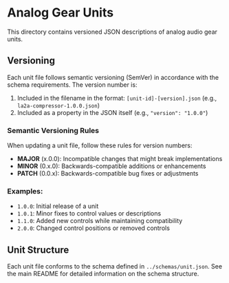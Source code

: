 # Analog Gear Units

This directory contains versioned JSON descriptions of analog audio gear units.

## Versioning

Each unit file follows semantic versioning (SemVer) in accordance with the schema requirements. The version number is:

1. Included in the filename in the format: `[unit-id]-[version].json` (e.g., `la2a-compressor-1.0.0.json`)
2. Included as a property in the JSON itself (e.g., `"version": "1.0.0"`)

### Semantic Versioning Rules

When updating a unit file, follow these rules for version numbers:

- **MAJOR** (x.0.0): Incompatible changes that might break implementations
- **MINOR** (0.x.0): Backwards-compatible additions or enhancements
- **PATCH** (0.0.x): Backwards-compatible bug fixes or adjustments

### Examples:

- `1.0.0`: Initial release of a unit
- `1.0.1`: Minor fixes to control values or descriptions
- `1.1.0`: Added new controls while maintaining compatibility
- `2.0.0`: Changed control positions or removed controls

## Unit Structure

Each unit file conforms to the schema defined in `../schemas/unit.json`. See the main README for detailed information on the schema structure. 
